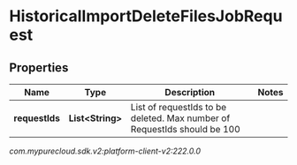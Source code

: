 # HistoricalImportDeleteFilesJobRequest


## Properties

| Name | Type | Description | Notes |
| ------------ | ------------- | ------------- | ------------- |
| **requestIds** | **List&lt;String&gt;** | List of requestIds to be deleted. Max number of RequestIds should be 100 |  |




_com.mypurecloud.sdk.v2:platform-client-v2:222.0.0_
